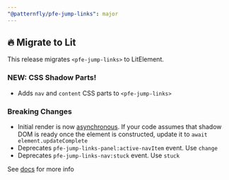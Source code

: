 ```yaml
---
"@patternfly/pfe-jump-links": major
---
```


## 🔥 Migrate to Lit

This release migrates `<pfe-jump-links>` to LitElement.

### NEW: CSS Shadow Parts!
- Adds `nav` and `content` CSS parts to `<pfe-jump-links>`

### Breaking Changes
- Initial render is now [asynchronous](https://lit.dev/docs/components/lifecycle/#reactive-update-cycle).
  If your code assumes that shadow DOM is ready once the element is constructed, update it to `await element.updateComplete`
- Deprecates `pfe-jump-links-panel:active-navItem` event. Use `change`
- Deprecates `pfe-jump-links-nav:stuck` event. Use `stuck`


See [docs](https://patternflyelements.org/components/jump-links/) for more info
